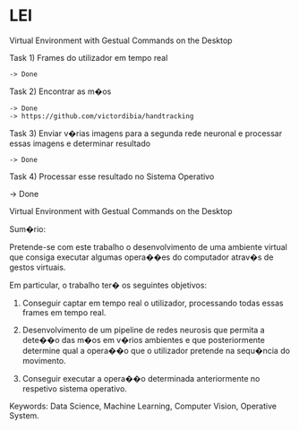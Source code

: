 # LEI
Virtual Environment with Gestual Commands on the Desktop


Task 1) Frames do utilizador em tempo real

    -> Done

Task 2) Encontrar as m�os
    
    -> Done
    -> https://github.com/victordibia/handtracking

Task 3) Enviar v�rias imagens para a segunda rede neuronal e processar essas imagens e determinar resultado

    -> Done

Task 4) Processar esse resultado no Sistema Operativo

   -> Done


Virtual Environment with Gestual Commands on the Desktop

Sum�rio:
	
Pretende-se com este trabalho o desenvolvimento de uma ambiente virtual que consiga executar algumas opera��es do computador atrav�s de gestos virtuais.


Em particular, o trabalho ter� os seguintes
objetivos: 

1) Conseguir captar em tempo real o utilizador, processando todas essas frames em tempo real.

2) Desenvolvimento de um pipeline de redes neurosis que permita a dete��o das m�os em v�rios ambientes e que posteriormente determine qual a opera��o que o utilizador pretende na sequ�ncia do movimento.

4) Conseguir executar a opera��o determinada anteriormente no respetivo sistema operativo.

Keywords: Data Science, Machine Learning, Computer Vision, Operative System.